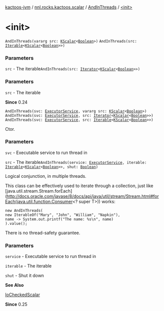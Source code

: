 [kactoos-jvm](../../index.md) / [nnl.rocks.kactoos.scalar](../index.md) / [AndInThreads](index.md) / [&lt;init&gt;](./-init-.md)

# &lt;init&gt;

`AndInThreads(vararg src: `[`KScalar`](../../nnl.rocks.kactoos/-k-scalar.md)`<`[`Boolean`](https://kotlinlang.org/api/latest/jvm/stdlib/kotlin/-boolean/index.html)`>)`
`AndInThreads(src: `[`Iterable`](https://kotlinlang.org/api/latest/jvm/stdlib/kotlin.collections/-iterable/index.html)`<`[`KScalar`](../../nnl.rocks.kactoos/-k-scalar.md)`<`[`Boolean`](https://kotlinlang.org/api/latest/jvm/stdlib/kotlin/-boolean/index.html)`>>)`

### Parameters

`src` - The iterable`AndInThreads(src: `[`Iterator`](https://kotlinlang.org/api/latest/jvm/stdlib/kotlin.collections/-iterator/index.html)`<`[`KScalar`](../../nnl.rocks.kactoos/-k-scalar.md)`<`[`Boolean`](https://kotlinlang.org/api/latest/jvm/stdlib/kotlin/-boolean/index.html)`>>)`

### Parameters

`src` - The iterable

**Since**
0.24

`AndInThreads(svc: `[`ExecutorService`](http://docs.oracle.com/javase/8/docs/api/java/util/concurrent/ExecutorService.html)`, vararg src: `[`KScalar`](../../nnl.rocks.kactoos/-k-scalar.md)`<`[`Boolean`](https://kotlinlang.org/api/latest/jvm/stdlib/kotlin/-boolean/index.html)`>)`
`AndInThreads(svc: `[`ExecutorService`](http://docs.oracle.com/javase/8/docs/api/java/util/concurrent/ExecutorService.html)`, src: `[`Iterator`](https://kotlinlang.org/api/latest/jvm/stdlib/kotlin.collections/-iterator/index.html)`<`[`KScalar`](../../nnl.rocks.kactoos/-k-scalar.md)`<`[`Boolean`](https://kotlinlang.org/api/latest/jvm/stdlib/kotlin/-boolean/index.html)`>>)`
`AndInThreads(svc: `[`ExecutorService`](http://docs.oracle.com/javase/8/docs/api/java/util/concurrent/ExecutorService.html)`, src: `[`Iterable`](https://kotlinlang.org/api/latest/jvm/stdlib/kotlin.collections/-iterable/index.html)`<`[`KScalar`](../../nnl.rocks.kactoos/-k-scalar.md)`<`[`Boolean`](https://kotlinlang.org/api/latest/jvm/stdlib/kotlin/-boolean/index.html)`>>)`

Ctor.

### Parameters

`svc` - Executable service to run thread in

`src` - The iterable`AndInThreads(service: `[`ExecutorService`](http://docs.oracle.com/javase/8/docs/api/java/util/concurrent/ExecutorService.html)`, iterable: `[`Iterable`](https://kotlinlang.org/api/latest/jvm/stdlib/kotlin.collections/-iterable/index.html)`<`[`KScalar`](../../nnl.rocks.kactoos/-k-scalar.md)`<`[`Boolean`](https://kotlinlang.org/api/latest/jvm/stdlib/kotlin/-boolean/index.html)`>>, shut: `[`Boolean`](https://kotlinlang.org/api/latest/jvm/stdlib/kotlin/-boolean/index.html)`)`

Logical conjunction, in multiple threads.

This class can be effectively used to iterate through a collection, just like [java.util.stream.Stream.forEach](http://docs.oracle.com/javase/8/docs/api/java/util/stream/Stream.html#forEach(java.util.function.Consumer<? super T>)) works:

```
new AndInThreads(
new IterableOf("Mary", "John", "William", "Napkin"),
name -> System.out.printf("The name: %s\n", name)
).value();
```

There is no thread-safety guarantee.

### Parameters

`service` - Executable service to run thread in

`iterable` - The iterable

`shut` - Shut it down

**See Also**

[IoCheckedScalar](../-io-checked-scalar/index.md)

**Since**
0.25

